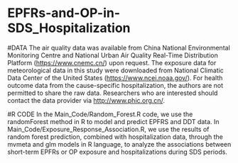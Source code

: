 # EPFRs-and-OP-in-SDS_Hospitalization

#DATA
The air quality data was available from China National Environmental Monitoring Centre and National Urban Air Quality Real-Time Distribution Platform (https://www.cnemc.cn/) upon request. The exposure data for meteorological data in this study were downloaded from National Climatic Data Center of the United States (https://www.ncei.noaa.gov/). For health outcome data from the cause-specific hospitalization, the authors are not permitted to share the raw data. Researchers who are interested should contact the data provider via http://www.phic.org.cn/.

#R CODE
In the Main_Code/Random_Forest.R code, we use the randomForest method in R to model and predict EPFRS and DDT data.
In Main_Code/Exposure_Response_Association.R, we use the results of random forest prediction, combined with hospitalization data, through the mvmeta and glm models in R language, to analyze the associations between short-term EPFRs or OP exposure and hospitalizations during SDS periods.

